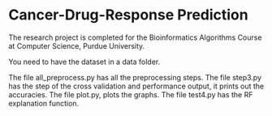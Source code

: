 # Cancer-Drug-Response Prediction
The research project is completed for the Bioinformatics Algorithms Course at Computer Science, Purdue University. 



You need to have the dataset in a data folder. 

The file all_preprocess.py has all the preprocessing steps. 
The file step3.py has the step of the cross validation and performance output, it prints out the accuracies. 
The file plot.py, plots the graphs. 
The file test4.py has the RF explanation function. 
